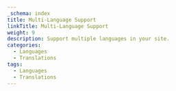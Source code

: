 ```yaml
---
_schema: index
title: Multi-Language Support
linkTitle: Multi-Language Support
weight: 9
description: Support multiple languages in your site.
categories:
  - Languages
  - Translations
tags:
  - Languages
  - Translations
---
```


